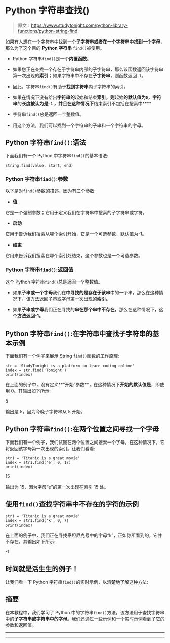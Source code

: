 # Python 字符串查找()

> 原文：<https://www.studytonight.com/python-library-functions/python-string-find>

如果有人想在一个字符串中找到一个**子字符串或者在一个字符串中找到一个字母**，那么为了这个目的 **Python 字符串** `find()`被使用。

*   Python 字符串`find()`是一个**内置函数**。

*   如果您正在查找一个存在于字符串内部的子字符串，那么该函数返回该字符串第一次出现的**索引**；如果字符串中不存在**子字符串**，则函数返回`-1`。

*   因此，字符串`find()`有助于**找到字符串**内子字符串的索引。

*   如果在情况下没有给出**字符串的**起始和结束**索引，则**起始**的默认值为`0`，字符串**的**长度被认为是`-1` ，并且在这种情况下**结束索引不包括在搜索中****

*   字符串`find()`总是返回一个整数值。

*   用这个方法，我们可以找到一个字符串的子串和一个字符串的字母。

## Python 字符串`find()`:语法

下面我们有一个 Python 中字符串`find()`的基本语法:

```
string.find(value, start, end)
```

### Python 字符串`find()`:参数

以下是对`find()`参数的描述，因为有三个参数:

*   **值**

它是一个强制参数；它用于定义我们在字符串中搜索的子字符串或字符。

*   **启动**

它用于告诉我们搜索从哪个索引开始，它是一个可选参数，默认值为-1。

*   **结束**

它用来告诉我们搜索在哪个索引处结束，这个参数也是一个可选参数。

### Python 字符串`find()`:返回值

这个 Python 字符串`find()`总是返回一个整数值。

*   如果**子串或一个字母**我们在**中寻找的是存在于该串**中的一个串，那么在这种情况下，该方法返回子串或字母第一次出现的**索引。**

*   如果**子串或字母**我们正在寻找的**串在那个串中不存在**，那么在这种情况下，这个**方法返回-1。**

## Python 字符串`find()`:在字符串中查找子字符串的基本示例

下面我们有一个例子来展示 String `find()`函数的工作原理:

```
str = 'StudyTonight is a platform to learn coding online'
index = str.find('Tonight')
print(index)
```

在上面的例子中，没有定义**“开始”参数**，在这种情况下**开始的默认值是**，即使用 0。其输出如下所示:

5

输出是 5，因为今晚子字符串从 5 开始。

## Python 字符串`find()`:在两个位置之间寻找一个字母

下面我们有一个例子，我们试图在两个位置之间搜索一个字母。在这种情况下，它将返回该字母第一次出现的索引。让我们看看:

```
str1 = 'Titanic is a great movie'
index = str1.find('e', 0, 17)
print(index)
```

15

输出为 15，因为字母“e”的第一次出现在索引 15 处。

## 使用`find()`查找字符串中不存在的字符的示例

```
str1 = 'Titanic is a great movie'
index = str1.find('k', 0, 7)
print(index)
```

在上面的例子中，我们正在寻找泰坦尼克号中的字母“k”，正如你所看到的，它并不存在。其输出如下所示:

-1

## 时间就是活生生的例子！

让我们看一下 Python 字符串`find()`的实时示例，以清楚地了解这种方法:

## 摘要

在本教程中，我们学习了 Python 中的字符串`find()`方法，该方法用于查找字符串中的**子字符串或字符串中的字母**。我们还通过一些示例和一个实时示例看到了它的参数和返回值。

* * *

* * *